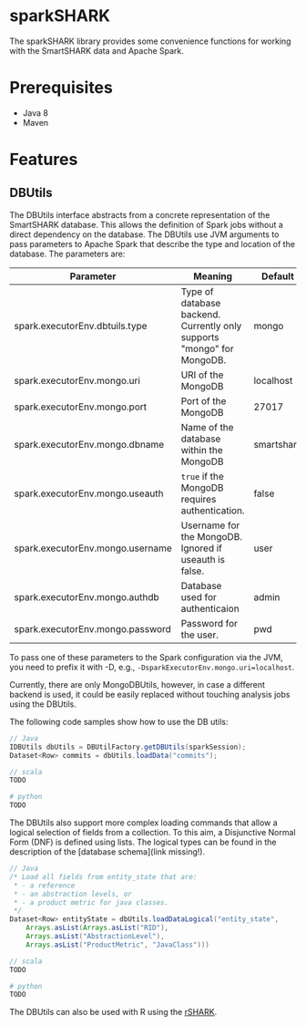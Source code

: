 sparkSHARK
==========

The sparkSHARK library provides some convenience functions for working with the SmartSHARK data and Apache Spark.

Prerequisites
=============
- Java 8
- Maven

Features
========

DBUtils
-------
The DBUtils interface abstracts from a concrete representation of the SmartSHARK database. This allows the definition of Spark jobs without a direct dependency on the database. The DBUtils use JVM arguments to pass parameters to Apache Spark that describe the type and location of the database. 
The parameters are:

| Parameter                      | Meaning                                                               | Default    |
|--------------------------------|-----------------------------------------------------------------------|------------|
|spark.executorEnv.dbtuils.type | Type of database backend. Currently only supports "mongo" for MongoDB.| mongo      |
|spark.executorEnv.mongo.uri     | URI of the MongoDB                                                    | localhost  |
|spark.executorEnv.mongo.port    | Port of the MongoDB                                                   | 27017      |
|spark.executorEnv.mongo.dbname  | Name of the database within the MongoDB                               | smartshark |
|spark.executorEnv.mongo.useauth | `true` if the MongoDB requires authentication.                        | false      |
|spark.executorEnv.mongo.username| Username for the MongoDB. Ignored if useauth is false.                | user       |
|spark.executorEnv.mongo.authdb  | Database used for authenticaion                                       | admin      |
|spark.executorEnv.mongo.password| Password for the user.                                                | pwd        | 

To pass one of these parameters to the Spark configuration via the JVM, you need to prefix it with -D, e.g., `-DsparkExecutorEnv.mongo.uri=localhost`. 

Currently, there are only MongoDBUtils, however, in case a different backend is used, it could be easily replaced without touching analysis jobs using the DBUtils. 

The following code samples show how to use the DB utils:
```Java
// Java
IDBUtils dbUtils = DBUtilFactory.getDBUtils(sparkSession);
Dataset<Row> commits = dbUtils.loadData("commits");
```

```scala
// scala
TODO
```

```python
# python
TODO
```

The DBUtils also support more complex loading commands that allow a logical selection of fields from a collection. To this aim, 
a Disjunctive Normal Form (DNF) is defined using lists. The logical types can be found in the description of the [database schema](link missing!).
```Java
// Java
/* Load all fields from entity_state that are:
 * - a reference
 * - an abstraction levels, or
 * - a product metric for java classes.
 */
Dataset<Row> entityState = dbUtils.loadDataLogical("entity_state",
    Arrays.asList(Arrays.asList("RID"), 
    Arrays.asList("AbstractionLevel"),
    Arrays.asList("ProductMetric", "JavaClass")))
```

```scala
// scala
TODO
```

```python
# python
TODO
```

The DBUtils can also be used with R using the [rSHARK](https://github.com/smartshark/rSHARK). 



